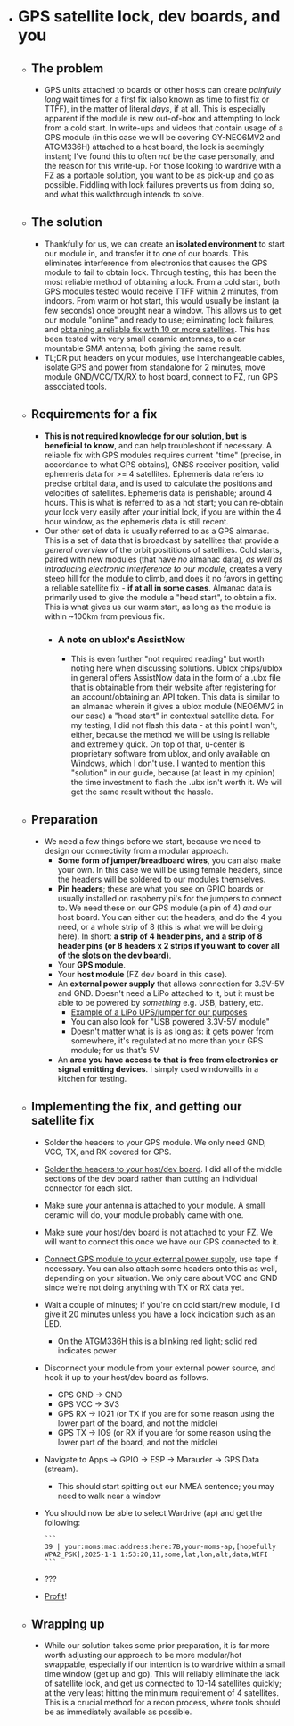 - # GPS satellite lock, dev boards, and you
	- ## The problem
		- GPS units attached to boards or other hosts can create *painfully long* wait times for a first fix (also known as time to first fix or TTFF), in the matter of literal *days*, if at all. This is especially apparent if the module is new out-of-box and attempting to lock from a cold start. In write-ups and videos that contain usage of a GPS module (in this case we will be covering GY-NEO6MV2 and ATGM336H) attached to a host board, the lock is seemingly instant; I've found this to often *not* be the case personally, and the reason for this write-up. For those looking to wardrive with a FZ as a portable solution, you want to be as pick-up and go as possible. Fiddling with lock failures prevents us from doing so, and what this walkthrough intends to solve.
	- ## The solution
		- Thankfully for us, we can create an **isolated environment** to start our module in, and transfer it to one of our boards. This eliminates interference from electronics that causes the GPS module to fail to obtain lock. Through testing, this has been the most reliable method of obtaining a lock. From a cold start, both GPS modules tested would receive TTFF within 2 minutes, from indoors. From warm or hot start, this would usually be instant (a few seconds) once brought near a window. This allows us to get our module "online" and ready to use; eliminating lock failures, and [obtaining a reliable fix with 10 or more satellites](https://imgur.com/a/ZgTs9xx). This has been tested with very small ceramic antennas, to a car mountable SMA antenna; both giving the same result.
		- TL;DR put headers on your modules, use interchangeable cables, isolate GPS and power from standalone for 2 minutes, move module GND/VCC/TX/RX to host board, connect to FZ, run GPS associated tools.
	- ## Requirements for a fix
		- **This is not required knowledge for our solution, but is beneficial to know**, and can help troubleshoot if necessary. A reliable fix with GPS modules requires current "time" (precise, in accordance to what GPS obtains), GNSS receiver position, valid ephemeris data for >= 4 satellites. Ephemeris data refers to precise orbital data, and is used to calculate the positions and velocities of satellites. Ephemeris data is perishable; around 4 hours. This is what is referred to as a hot start; you can re-obtain your lock very easily after your initial lock, if you are within the 4 hour window, as the ephemeris data is still recent.
		- Our other set of data is usually referred to as a GPS almanac. This is a set of data that is broadcast by satellites that provide a *general overview* of the orbit posititions of satellites. Cold starts, paired with new modules (that have *no* almanac data), *as well as introducing electronic interference to our module*, creates a very steep hill for the module to climb, and does it no favors in getting a reliable satellite fix - **if at all in some cases**. Almanac data is primarily used to give the module a "head start", to obtain a fix. This is what gives us our warm start, as long as the module is within ~100km from previous fix.
			- ### A note on ublox's AssistNow
				- This is even further "not required reading" but worth noting here when discussing solutions. Ublox chips/ublox in general offers AssistNow data in the form of a .ubx file that is obtainable from their website after registering for an account/obtaining an API token. This data is similar to an almanac wherein it gives a ublox module (NEO6MV2 in our case) a "head start" in contextual satellite data. For my testing, I did not flash this data - at this point I won't, either, because the method we will be using is reliable and extremely quick. On top of that, u-center is proprietary software from ublox, and only available on Windows, which I don't use. I wanted to mention this "solution" in our guide, because (at least in my opinion) the time investment to flash the .ubx isn't worth it. We will get the same result without the hassle.
	- ## Preparation
		- We need a few things before we start, because we need to design our connectivity from a modular approach.
			- **Some form of jumper/breadboard wires**, you can also make your own. In this case we will be using female headers, since the headers will be soldered to our modules themselves.
			- **Pin headers**; these are what you see on GPIO boards or usually installed on raspberry pi's for the jumpers to connect to. We need these on our GPS module (a pin of 4) *and* our host board. You can either cut the headers, and do the 4 you need, or a whole strip of 8 (this is what we will be doing here). In short: **a strip of 4 header pins, and a strip of 8 header pins (or 8 headers x 2 strips if you want to cover all of the slots on the dev board)**.
			- Your **GPS module**.
			- Your **host module** (FZ dev board in this case).
			- An **external power supply** that allows connection for 3.3V-5V and GND. Doesn't need a LiPo attached to it, but it must be able to be powered by *something* e.g. USB, battery, etc.
				- [Example of a LiPo UPS/jumper for our purposes](https://imgur.com/a/IU3owOH)
				- You can also look for "USB powered 3.3V-5V module"
				- Doesn't matter what is is as long as: it gets power from somewhere, it's regulated at no more than your GPS module; for us that's 5V
			- An **area you have access to that is free from electronics or signal emitting devices**. I simply used windowsills in a kitchen for testing.
	- ## Implementing the fix, and getting our satellite fix
		- Solder the headers to your GPS module. We only need GND, VCC, TX, and RX covered for GPS.
		- [Solder the headers to your host/dev board](https://imgur.com/a/ni6Vvfs). I did all of the middle sections of the dev board rather than cutting an individual connector for each slot.
		- Make sure your antenna is attached to your module. A small ceramic will do, your module probably came with one.
		- Make sure your host/dev board is not attached to your FZ. We will want to connect this once we have our GPS connected to it.
		- [Connect GPS module to your external power supply](https://imgur.com/a/SQfrwWq), use tape if necessary. You can also attach some headers onto this as well, depending on your situation. We only care about VCC and GND since we're not doing anything with TX or RX data yet.
		- Wait a couple of minutes; if you're on cold start/new module, I'd give it 20 minutes unless you have a lock indication such as an LED.
			- On the ATGM336H this is a blinking red light; solid red indicates power
		- Disconnect your module from your external power source, and hook it up to your host/dev board as follows.
			- GPS GND -> GND
			- GPS VCC -> 3V3
			- GPS RX -> IO21 (or TX if you are for some reason using the lower part of the board, and not the middle)
			- GPS TX -> IO9 (or RX if you are for some reason using the lower part of the board, and not the middle)
		- Navigate to Apps -> GPIO -> ESP -> Marauder -> GPS Data (stream).
			- This should start spitting out our NMEA sentence; you may need to walk near a window
		- You should now be able to select Wardrive (ap) and get the following:

			  ```
			  39 | your:moms:mac:address:here:7B,your-moms-ap,[hopefully WPA2_PSK],2025-1-1 1:53:20,11,some,lat,lon,alt,data,WIFI
			  ```
		- ???
		- [Profit](https://imgur.com/a/Z3ywG9m)!
	- ## Wrapping up
		- While our solution takes some prior preparation, it is far more worth adjusting our approach to be more modular/hot swappable, especially if our intention is to wardrive within a small time window (get up and go). This will reliably eliminate the lack of satellite lock, and get us connected to 10-14 satellites quickly; at the very least hitting the minimum requirement of 4 satellites. This is a crucial method for a recon process, where tools should be as immediately available as possible.
